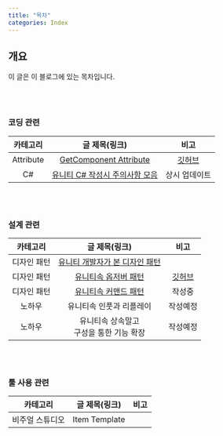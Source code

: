 ```yaml
---
title: "목차"
categories: Index
---
```


## 개요
이 글은 이 블로그에 있는 목차입니다. <br>

<br>
<br>

### 코딩 관련

| <center>카테고리</center> | <center>글 제목(링크)</center> | <center>비고</center> |
|:---:|:---:|:---:|
| Attribute | [GetComponent Attribute](https://korstrix.github.io/unity/unitylibrary/attribute/GetComponent_Attribute/) | [깃허브](https://github.com/KorStrix/Unity_GetComponentAttribute) |
| C# | [유니티 C# 작성시 주의사항 모음](https://korstrix.github.io/unity/c%23/coding/Unity_C-_WarningList/) | 상시 업데이트 |


<br>
<br>

### 설계 관련

| <center>카테고리</center> | <center>글 제목(링크)</center> | <center>비고</center> |
|:---:|:---:|:---:|
| 디자인 패턴 | [유니티 개발자가 본 디자인 패턴](https://korstrix.github.io/designpattern/Design_Pattern/) | |
| 디자인 패턴 | [유니티속 옵저버 패턴](https://korstrix.github.io/unity/unitylibrary/designpattern/Observer_Pattern/) | [깃허브](https://github.com/KorStrix/Unity_ObserverPattern) |
| 디자인 패턴 | [유니티속 커맨드 패턴]() | 작성중 |
| 노하우 | 유니티속 인풋과 리플레이 | 작성예정 |
| 노하우 | 유니티속 상속말고 <br> 구성을 통한 기능 확장 | 작성예정 |


<br>
<br>

### 툴 사용 관련

| <center>카테고리</center> | <center>글 제목(링크)</center> | <center>비고</center> |
|:---:|:---:|:---:|
| 비주얼 스튜디오 | Item Template | |
